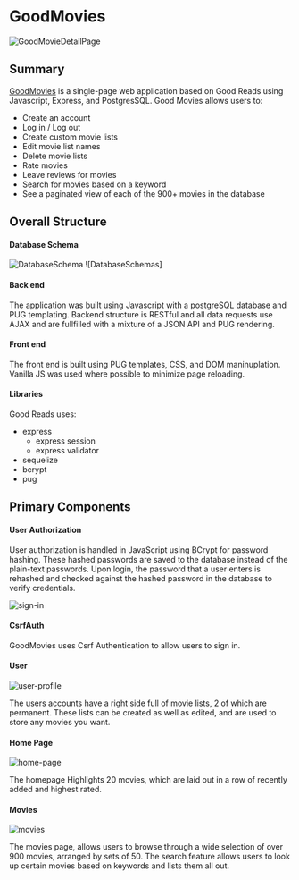 # GoodMovies

![GoodMovieDetailPage](https://user-images.githubusercontent.com/74742629/114240701-efd64900-9955-11eb-8caa-d01c9d3706be.png)


## Summary

[GoodMovies](https://good-movies-js.herokuapp.com/) is a single-page web application based on Good Reads using Javascript, Express, and PostgresSQL. Good Movies allows users to:

* Create an account
* Log in / Log out
* Create custom movie lists
* Edit movie list names
* Delete movie lists
* Rate movies
* Leave reviews for movies
* Search for movies based on a keyword
* See a paginated view of each of the 900+ movies in the database

## Overall Structure

#### Database Schema
![DatabaseSchema](/home/jose/app-academy/Important_Projects/g3/good-movies/planning/db-schema.png)
![DatabaseSchemas]
#### Back end
The application was built using Javascript with a postgreSQL database and PUG templating. Backend structure is RESTful and all data requests use AJAX and are fullfilled with a mixture of a JSON API and PUG rendering.

#### Front end 
The front end is built using PUG templates, CSS, and DOM maninuplation. Vanilla JS was used where possible to minimize page reloading.


#### Libraries

Good Reads uses:
- express
  - express session
  - express validator
- sequelize
- bcrypt
- pug

## Primary Components

#### User Authorization
User authorization is handled in JavaScript using BCrypt for password hashing. These hashed passwords are saved to the database instead of the plain-text passwords. Upon login, the password that a user enters is rehashed and checked against the hashed password in the database to verify credentials.

![sign-in](https://user-images.githubusercontent.com/74742629/114245089-bc97b800-995d-11eb-9903-05bbeb7e4ba3.png)


#### CsrfAuth
GoodMovies uses Csrf Authentication to allow users to sign in. 

#### User 
![user-profile](https://user-images.githubusercontent.com/74742629/114245017-9540eb00-995d-11eb-9f6a-6aabbdf91620.png)

The users accounts have a right side full of movie lists, 2 of which are permanent. These lists can be created as well as edited, and are used to store any movies you want. 



#### Home Page
![home-page](https://user-images.githubusercontent.com/74742629/114245120-d0dbb500-995d-11eb-8a98-c7880a17342e.png)

The homepage Highlights 20 movies, which are laid out in a row of recently added and highest rated.

#### Movies
![movies](https://user-images.githubusercontent.com/74742629/114244841-3b402580-995d-11eb-9f68-fdf835644e18.png)

The movies page, allows users to browse through a wide selection of over 900 movies, arranged by sets of 50.
The search feature allows users to look up certain movies based on keywords and lists them all out.





